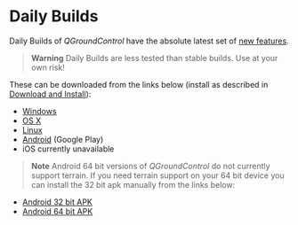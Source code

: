 # Daily Builds

Daily Builds of *QGroundControl* have the absolute latest set of [new features](../releases/daily_build_new_features.md).

> **Warning** Daily Builds are less tested than stable builds.
  Use at your own risk!

These can be downloaded from the links below (install as described in [Download and Install](../getting_started/download_and_install.md)):

* [Windows](https://s3-us-west-2.amazonaws.com/qgroundcontrol/builds/master/QGroundControl-installer.exe)
* [OS X](https://s3-us-west-2.amazonaws.com/qgroundcontrol/builds/master/QGroundControl.dmg)
* [Linux](https://s3-us-west-2.amazonaws.com/qgroundcontrol/builds/master/QGroundControl.AppImage)
* [Android](https://play.google.com/store/apps/details?id=org.mavlink.qgroundcontrolbeta) (Google Play)
* iOS currently unavailable

> **Note** Android 64 bit versions of *QGroundControl* do not currently support terrain. If you need terrain support on your 64 bit device you can install the 32 bit apk manually from the links below:

* [Android 32 bit APK](https://qgroundcontrol.s3-us-west-2.amazonaws.com/builds/master/QGroundControl32.apk)
* [Android 64 bit APK]((https://qgroundcontrol.s3-us-west-2.amazonaws.com/builds/master/QGroundControl64.apk))


